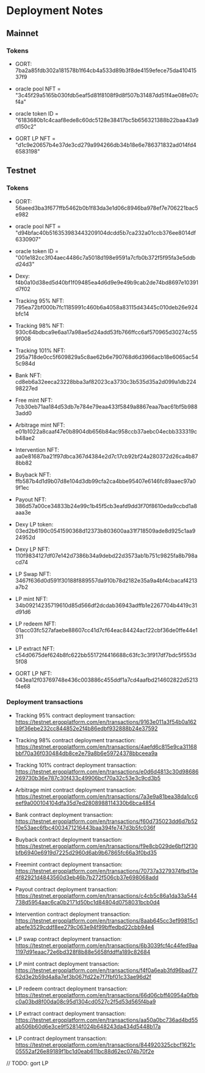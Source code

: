 # Deployment Notes

## Mainnet

### Tokens

* GORT: 7ba2a85fdb302a181578b1f64cb4a533d89b3f8de4159efece75da41041537f9
* oracle pool NFT = "3c45f29a5165b030fdb5eaf5d81f8108f9d8f507b31487dd51f4ae08fe07cf4a"
* oracle token ID = "6183680b1c4caaf8ede8c60dc5128e38417bc5b656321388b22baa43a9d150c2"

* GORT LP NFT = "d1c9e20657b4e37de3cd279a994266db34b18e6e786371832ad014fd46583198"

## Testnet

### Tokens

* GORT: 56aeed3ba3f677ffb5462b0b1f83da3e1d06c8946ba978ef7e706221bac5e982
* oracle pool NFT = "d94bfac40b516353983443209104dcdd5b7ca232a01ccb376ee8014df6330907"
* oracle token ID = "001e182cc3f04aec4486c7a5018d198e9591a7cfb0b372f5f95fa3e5ddbd24d3"

* Dexy: f4b0a10d38ed5d40bf1f09485ea4d6d9e9e49b9cab2de74bd8697e10391d7f02

* Tracking 95% NFT: 795ea72bf000b7fc1185991c460b6a4058a83115d43445c010deb26e924bfc14
* Tracking 98% NFT: 930c64bdbca9e6aa17a98ae5d24add53fb766ffcc6af570965d30274c559f008
* Tracking 101% NFT: 295a718de0cc5f609829a5c8ae62b6e790768d6d3966acb18e6065ac545c984d

* Bank NFT: cd8eb6a32eeca23228bba3af82023ca3730c3b535d35a2d099a1db22498227ed
* Free mint NFT: 7cb30eb71aa184d53db7e784e79eaa433f5849a8867eaa7bac61bf5b9883add0
* Arbitrage mint NFT: e01b1022a8caaf47e0b8904db656b84ac958ccb37aebc04ecbb333319cb48ae2
* Intervention NFT: aa0e81687ba21f97dbca367d4384e2d7c17cb92bf24a280372d26ca4b878bb82
* Buyback NFT: ffb587b4d1d9b07d8e104d3db99cfa2ca4bbe95407e6146fc89aaec97a09f1ec
* Payout NFT: 386d57a00ce34833b24e99c1b45f5cb3eafd9dd3f70f8610eda9ccbd1a8aaa3e

* Dexy LP token: 03ed2b6190c0541590368d12373b803600aa31f718509ade8d925c1aa924952d

* Dexy LP NFT: 110f9834127df07e142d7386b34a9debd22d3573ab1b751c9825fa8b798acd74
* LP Swap NFT: 3467f636d0d591f30188f889557da910b78d2182e35a9a4bf4cbacaf4213a7b2
* LP mint NFT: 34b09214235719610d85d566df2dcdab36943adffb1e2267704b4419c31d91d6
* LP redeem NFT: 01acc03fc527afaebe88607cc41d7cf64eac84424acf22cbf36de0ffe44e1311
* LP extract NFT: c54d0675def624b8fc622bb55172f4416688c63fc3c3f917df7bdc5f553d5f08

* GORT LP NFT: 043ea12f03769748e436c003886c455ddf1a7cd4aafbd214602822d5213f4e68

### Deployment transactions

* Tracking 95% contract deployment transaction:
https://testnet.ergoplatform.com/en/transactions/9163e011a3f54b0a162b9f36ebe232cc844852e2f4b86edbf932888b24e37592

* Tracking 98% contract deployment transaction:
https://testnet.ergoplatform.com/en/transactions/4aefd6c815e9ca31168bbf70a36f030484db8ce2e79a8b6e59724378bbceea9a

* Tracking 101% contract deployment transaction:
https://testnet.ergoplatform.com/en/transactions/e0d6d4813c30d98686269730b36e787c30f433c49906bcf70a32c53e3c9cd3b5

* Arbitrage mint contract deployment transaction:
https://testnet.ergoplatform.com/en/transactions/7a3e9a81bea38da1cc6eef9a000104104dfa35d7ed2808988114330b6bca4854

* Bank contract deployment transaction:
https://testnet.ergoplatform.com/en/transactions/f60d735023dd6d7b52f0e53aec6fbc4003471216443baa394fe747d3b5fc036f

* Buyback contract deployment transaction:
https://testnet.ergoplatform.com/en/transactions/f9e8cb029de6bf12f30bfb6940e6919d7225d2960d6ab9b67865fc66a3f0bd35

* Freemint contract deployment transaction:
https://testnet.ergoplatform.com/en/transactions/70737a3279374fbd13e4f82921d4843560d3eb46b7b272f506cb37e698068add

* Payout contract deployment transaction:
https://testnet.ergoplatform.com/en/transactions/c4cb5c86a1da33a544738d5954aac6ca0b2171d50bc1d84804d0758031bcb0d4

* Intervention contract deployment transaction:
https://testnet.ergoplatform.com/en/transactions/8aab645cc3ef99815c1abefe3529cddf8ee279c063e94f99bffedbd22cbb94e4

* LP swap contract deployment transaction:
https://testnet.ergoplatform.com/en/transactions/6b3039fcf4c44fed9aa1197d91eaac72e6bd328f8b88e5658fddffa189c82684

* LP mint contract deployment transaction:
https://testnet.ergoplatform.com/en/transactions/f4f0a6eab3fd96bad7762d3e2b59d4a8a7ef3b067fd22e7f7fbf01c33ae96d2f

* LP redeem contract deployment transaction:
https://testnet.ergoplatform.com/en/transactions/66d06cbff40954a0fbbc0a03bd8f00da08c95d1304cd0527c2f5d53d565f4ba9

* LP extract contract deployment transaction:
https://testnet.ergoplatform.com/en/transactions/aa50a0bc736ad4bd55ab506b60d6e3ce9f52814f024b648243da434d5448b17a

* LP contract deployment transaction:
https://testnet.ergoplatform.com/en/transactions/844920325cbcf1621c05552af26e89189f1bc1d0eab611bc88d62ec074b70f2e


// TODO: gort LP